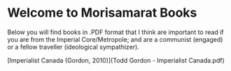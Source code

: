 # Welcome to Morisamarat Books

Below you will find books in .PDF format that I think are important to read if you are from the Imperial Core/Metropole; and are a communist (engaged) or a fellow traveller (ideological sympathizer).

[Imperialist Canada (Gordon, 2010)](Todd Gordon - Imperialist Canada.pdf)

